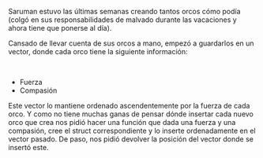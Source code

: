 <p dir="ltr" id="docs-internal-guid-0fc5f946-7fff-5df2-e20b-f3614370c224"><span style="font-size: 11pt;color: #000000;background-color: transparent;vertical-align: baseline;"></span>Saruman estuvo las últimas semanas creando tantos orcos cómo podía (colgó en sus responsabilidades de malvado durante las vacaciones y ahora tiene que ponerse al día).</p><p dir="ltr">Cansado de llevar cuenta de sus orcos a mano, empezó a guardarlos en un vector, donde cada orco tiene la siguiente información:</p><p dir="ltr"><br/></p><ul><li>​Fuerza</li><li>Compasión<br/></li></ul><p dir="ltr">Este vector lo mantiene ordenado ascendentemente por la fuerza de cada orco. Y como no tiene muchas ganas de pensar dónde insertar cada nuevo orco que crea nos pidió hacer una función que dada una fuerza y una compasión, cree el struct correspondiente y lo inserte ordenadamente en el vector pasado. De paso, nos pidió devolver la posición del vector donde se insertó este.<span style="font-size: 11pt;color: #000000;background-color: transparent;vertical-align: baseline;"></span></p>